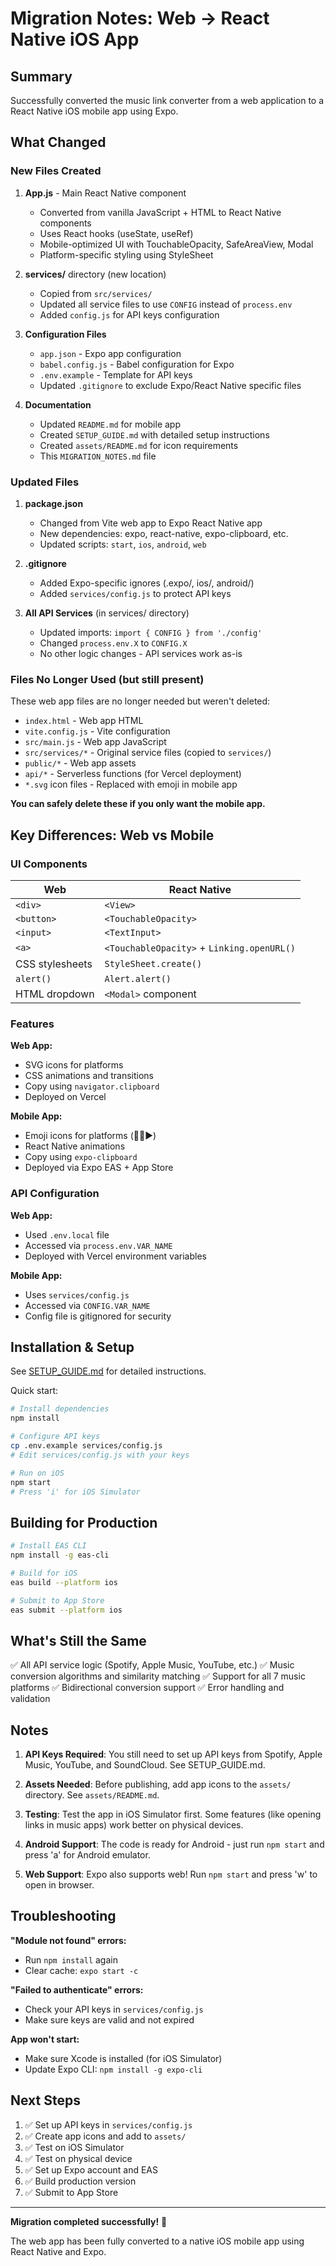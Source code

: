 # Migration Notes: Web → React Native iOS App

## Summary

Successfully converted the music link converter from a web application to a React Native iOS mobile app using Expo.

## What Changed

### New Files Created

1. **App.js** - Main React Native component
   - Converted from vanilla JavaScript + HTML to React Native components
   - Uses React hooks (useState, useRef)
   - Mobile-optimized UI with TouchableOpacity, SafeAreaView, Modal
   - Platform-specific styling using StyleSheet

2. **services/** directory (new location)
   - Copied from `src/services/`
   - Updated all service files to use `CONFIG` instead of `process.env`
   - Added `config.js` for API keys configuration

3. **Configuration Files**
   - `app.json` - Expo app configuration
   - `babel.config.js` - Babel configuration for Expo
   - `.env.example` - Template for API keys
   - Updated `.gitignore` to exclude Expo/React Native specific files

4. **Documentation**
   - Updated `README.md` for mobile app
   - Created `SETUP_GUIDE.md` with detailed setup instructions
   - Created `assets/README.md` for icon requirements
   - This `MIGRATION_NOTES.md` file

### Updated Files

1. **package.json**
   - Changed from Vite web app to Expo React Native app
   - New dependencies: expo, react-native, expo-clipboard, etc.
   - Updated scripts: `start`, `ios`, `android`, `web`

2. **.gitignore**
   - Added Expo-specific ignores (.expo/, ios/, android/)
   - Added `services/config.js` to protect API keys

3. **All API Services** (in services/ directory)
   - Updated imports: `import { CONFIG } from './config'`
   - Changed `process.env.X` to `CONFIG.X`
   - No other logic changes - API services work as-is

### Files No Longer Used (but still present)

These web app files are no longer needed but weren't deleted:

- `index.html` - Web app HTML
- `vite.config.js` - Vite configuration
- `src/main.js` - Web app JavaScript
- `src/services/*` - Original service files (copied to `services/`)
- `public/*` - Web app assets
- `api/*` - Serverless functions (for Vercel deployment)
- `*.svg` icon files - Replaced with emoji in mobile app

**You can safely delete these if you only want the mobile app.**

## Key Differences: Web vs Mobile

### UI Components

| Web | React Native |
|-----|--------------|
| `<div>` | `<View>` |
| `<button>` | `<TouchableOpacity>` |
| `<input>` | `<TextInput>` |
| `<a>` | `<TouchableOpacity>` + `Linking.openURL()` |
| CSS stylesheets | `StyleSheet.create()` |
| `alert()` | `Alert.alert()` |
| HTML dropdown | `<Modal>` component |

### Features

**Web App:**
- SVG icons for platforms
- CSS animations and transitions
- Copy using `navigator.clipboard`
- Deployed on Vercel

**Mobile App:**
- Emoji icons for platforms (🎵🍎▶️)
- React Native animations
- Copy using `expo-clipboard`
- Deployed via Expo EAS + App Store

### API Configuration

**Web App:**
- Used `.env.local` file
- Accessed via `process.env.VAR_NAME`
- Deployed with Vercel environment variables

**Mobile App:**
- Uses `services/config.js`
- Accessed via `CONFIG.VAR_NAME`
- Config file is gitignored for security

## Installation & Setup

See [SETUP_GUIDE.md](SETUP_GUIDE.md) for detailed instructions.

Quick start:
```bash
# Install dependencies
npm install

# Configure API keys
cp .env.example services/config.js
# Edit services/config.js with your keys

# Run on iOS
npm start
# Press 'i' for iOS Simulator
```

## Building for Production

```bash
# Install EAS CLI
npm install -g eas-cli

# Build for iOS
eas build --platform ios

# Submit to App Store
eas submit --platform ios
```

## What's Still the Same

✅ All API service logic (Spotify, Apple Music, YouTube, etc.)
✅ Music conversion algorithms and similarity matching
✅ Support for all 7 music platforms
✅ Bidirectional conversion support
✅ Error handling and validation

## Notes

1. **API Keys Required**: You still need to set up API keys from Spotify, Apple Music, YouTube, and SoundCloud. See SETUP_GUIDE.md.

2. **Assets Needed**: Before publishing, add app icons to the `assets/` directory. See `assets/README.md`.

3. **Testing**: Test the app in iOS Simulator first. Some features (like opening links in music apps) work better on physical devices.

4. **Android Support**: The code is ready for Android - just run `npm start` and press 'a' for Android emulator.

5. **Web Support**: Expo also supports web! Run `npm start` and press 'w' to open in browser.

## Troubleshooting

**"Module not found" errors:**
- Run `npm install` again
- Clear cache: `expo start -c`

**"Failed to authenticate" errors:**
- Check your API keys in `services/config.js`
- Make sure keys are valid and not expired

**App won't start:**
- Make sure Xcode is installed (for iOS Simulator)
- Update Expo CLI: `npm install -g expo-cli`

## Next Steps

1. ✅ Set up API keys in `services/config.js`
2. ✅ Create app icons and add to `assets/`
3. ✅ Test on iOS Simulator
4. ✅ Test on physical device
5. ✅ Set up Expo account and EAS
6. ✅ Build production version
7. ✅ Submit to App Store

---

**Migration completed successfully!** 🎉

The web app has been fully converted to a native iOS mobile app using React Native and Expo.
